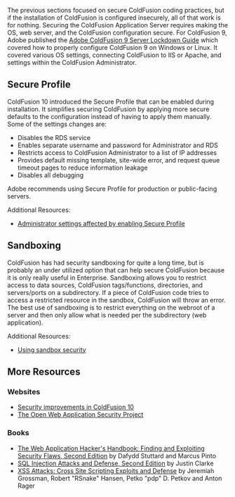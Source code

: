 The previous sections focused on secure ColdFusion coding practices, but
if the installation of ColdFusion is configured insecurely, all of that
work is for nothing. Securing the ColdFusion Application Server requires
making the OS, web server, and the ColdFusion configuration secure. For
ColdFusion 9, Adobe published the [Adobe ColdFusion 9 Server Lockdown
Guide](http://wwwimages.adobe.com/www.adobe.com/content/dam/Adobe/en/products/coldfusion/pdfs/91025512-cf9-lockdownguide-wp-ue.pdf)
which covered how to properly configure ColdFusion 9 on Windows or
Linux. It covered various OS settings, connecting ColdFusion to IIS or
Apache, and settings within the ColdFusion Administrator.

Secure Profile
--------------

ColdFusion 10 introduced the Secure Profile that can be enabled during
installation. It simplifies securing ColdFusion by applying more secure
defaults to the configuration instead of having to apply them manually.
Some of the settings changes are:

-   Disables the RDS service
-   Enables separate username and password for Administrator and RDS
-   Restricts access to ColdFusion Administrator to a list of IP
    addresses
-   Provides default missing template, site-wide error, and request
    queue timeout pages to reduce information leakage
-   Disables all debugging

Adobe recommends using Secure Profile for production or public-facing
servers.

Additional Resources:

-   [Administrator settings affected by enabling Secure
    Profile](http://help.adobe.com/en_US/ColdFusion/10.0/Admin/WSf23b27ebc7b554b629cab0421369741d5a7-7fff.html)

Sandboxing
----------

ColdFusion has had security sandboxing for quite a long time, but is
probably an under utilized option that can help secure ColdFusion
because it is only really useful in Enterprise. Sandboxing allows you to
restrict access to data sources, ColdFusion tags/functions, directories,
and servers/ports on a subdirectory. If a piece of ColdFusion code tries
to access a restricted resource in the sandbox, ColdFusion will throw an
error. The best use of sandboxing is to restrict everything on the
webroot of a server and then only allow what is needed per the
subdirectory (web application).

Additional Resources:

-   [Using sandbox
    security](http://help.adobe.com/en_US/ColdFusion/10.0/Admin/WSc3ff6d0ea77859461172e0811cbf364104-7fc8.html)

More Resources
--------------

### Websites

-   [Security improvements in ColdFusion
    10](http://www.adobe.com/devnet/coldfusion/articles/security-improvements.html)
-   [The Open Web Application Security
    Project](https://www.owasp.org/index.php/Main_Page)

### Books

-   [The Web Application Hacker's Handbook: Finding and Exploiting
    Security Flaws, Second
    Edition](http://www.amazon.com/The-Web-Application-Hackers-Handbook/dp/1118026470)
    by Dafydd Stuttard and Marcus Pinto
-   [SQL Injection Attacks and Defense, Second
    Edition](http://www.amazon.com/Injection-Attacks-Defense-Second-Edition/dp/1597499633)
    by Justin Clarke
-   [XSS Attacks: Cross Site Scripting Exploits and
    Defense](http://www.amazon.com/XSS-Attacks-Scripting-Exploits-Defense/dp/1597491543)
    by Jeremiah Grossman, Robert "RSnake" Hansen, Petko "pdp" D. Petkov
    and Anton Rager

